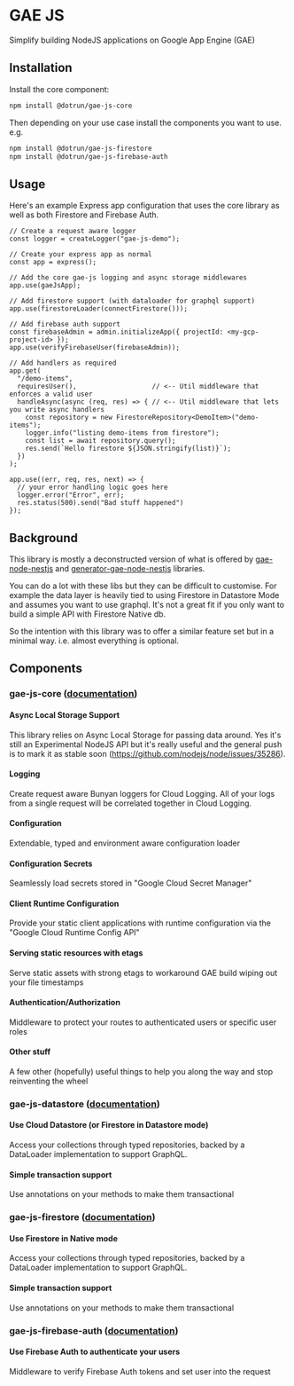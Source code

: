 # GAE JS

Simplify building NodeJS applications on Google App Engine (GAE)

## Installation

Install the core component:
```sh
npm install @dotrun/gae-js-core
```

Then depending on your use case install the components you want to use. e.g.

```sh
npm install @dotrun/gae-js-firestore
npm install @dotrun/gae-js-firebase-auth
```

## Usage
Here's an example Express app configuration that uses the core library as well as both Firestore and Firebase Auth.

```
// Create a request aware logger
const logger = createLogger("gae-js-demo");

// Create your express app as normal
const app = express();

// Add the core gae-js logging and async storage middlewares
app.use(gaeJsApp);

// Add firestore support (with dataloader for graphql support)
app.use(firestoreLoader(connectFirestore()));

// Add firebase auth support
const firebaseAdmin = admin.initializeApp({ projectId: <my-gcp-project-id> });
app.use(verifyFirebaseUser(firebaseAdmin));

// Add handlers as required
app.get(
  "/demo-items",
  requiresUser(),                   // <-- Util middleware that enforces a valid user
  handleAsync(async (req, res) => { // <-- Util middleware that lets you write async handlers
    const repository = new FirestoreRepository<DemoItem>("demo-items");
    logger.info("listing demo-items from firestore");
    const list = await repository.query();
    res.send(`Hello firestore ${JSON.stringify(list)}`);
  })
);

app.use((err, req, res, next) => {
  // your error handling logic goes here
  logger.error("Error", err);
  res.status(500).send("Bad stuff happened")
});
```

## Background

This library is mostly a deconstructed version of what is offered by 
[gae-node-nestjs](https://github.com/mondo-mob/gae-node-nestjs) and
[generator-gae-node-nestjs](https://www.npmjs.com/package/@mondomob/generator-gae-node-nestjs) libraries.

You can do a lot with these libs but they can be difficult to customise. For example the data layer 
is heavily tied to using Firestore in Datastore Mode and assumes you want to use graphql. It's not
a great fit if you only want to build a simple API with Firestore Native db.

So the intention with this library was to offer a similar feature set but in a minimal way.
i.e. almost everything is optional. 

## Components

### gae-js-core ([documentation](./packages/gae-js-core/README.md))

#### Async Local Storage Support

This library relies on Async Local Storage for passing data around. Yes it's still an Experimental NodeJS
API but it's really useful and the general push is to mark it as stable soon (https://github.com/nodejs/node/issues/35286).

#### Logging
Create request aware Bunyan loggers for Cloud Logging.
All of your logs from a single request will be correlated together in Cloud Logging.

#### Configuration
Extendable, typed and environment aware configuration loader

#### Configuration Secrets
Seamlessly load secrets stored in "Google Cloud Secret Manager"

#### Client Runtime Configuration
Provide your static client applications with runtime configuration via the "Google Cloud Runtime Config API"

#### Serving static resources with etags
Serve static assets with strong etags to workaround GAE build wiping out your file timestamps

#### Authentication/Authorization
Middleware to protect your routes to authenticated users or specific user roles

#### Other stuff
A few other (hopefully) useful things to help you along the way and stop reinventing the wheel

### gae-js-datastore ([documentation](./packages/gae-js-datastore/README.md))

#### Use Cloud Datastore (or Firestore in Datastore mode)
Access your collections through typed repositories, backed by a DataLoader implementation to support GraphQL.

#### Simple transaction support
Use annotations on your methods to make them transactional


### gae-js-firestore ([documentation](./packages/gae-js-firestore/README.md))

#### Use Firestore in Native mode
Access your collections through typed repositories, backed by a DataLoader implementation to support GraphQL.

#### Simple transaction support
Use annotations on your methods to make them transactional

### gae-js-firebase-auth ([documentation](./packages/gae-js-firebase-auth/README.md))
#### Use Firebase Auth to authenticate your users
Middleware to verify Firebase Auth tokens and set user into the request
